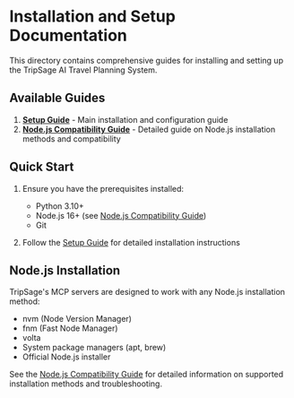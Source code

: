 # Installation and Setup Documentation

This directory contains comprehensive guides for installing and setting up the TripSage AI Travel Planning System.

## Available Guides

1. **[Setup Guide](./setup_guide.md)** - Main installation and configuration guide
2. **[Node.js Compatibility Guide](./node_js_compatibility.md)** - Detailed guide on Node.js installation methods and compatibility

## Quick Start

1. Ensure you have the prerequisites installed:
   - Python 3.10+
   - Node.js 16+ (see [Node.js Compatibility Guide](./node_js_compatibility.md))
   - Git

2. Follow the [Setup Guide](./setup_guide.md) for detailed installation instructions

## Node.js Installation

TripSage's MCP servers are designed to work with any Node.js installation method:
- nvm (Node Version Manager)
- fnm (Fast Node Manager)
- volta
- System package managers (apt, brew)
- Official Node.js installer

See the [Node.js Compatibility Guide](./node_js_compatibility.md) for detailed information on supported installation methods and troubleshooting.